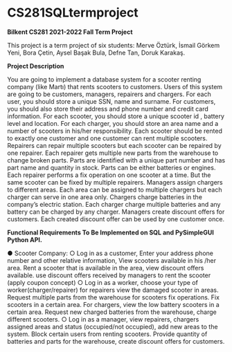 # CS281SQLtermproject
**Bilkent CS281 2021-2022 Fall Term Project**

This project is a term project of six students:
Merve Öztürk,
İsmail Görkem Yeni,
Bora Çetin,
Aysel Başak Bula,
Defne Tan,
Doruk Karakaş.

**Project Description**

You are going to implement a database system for a scooter renting company (like Martı) that rents scooters to customers. Users of this system are going to be customers, managers, repairers  and chargers. For each user, you should store a unique SSN, name and  surname. For customers, you should also store their address and phone number and credit card information. For each scooter, you should store a unique scooter id , battery level  and location. For each charger, you should store an area name and a number of scooters in his/her responsibility. Each scooter should be rented to exactly one customer and one customer can rent multiple scooters. Repairers can repair multiple scooters but each scooter can be repaired by one repairer. Each repairer gets multiple new parts from the warehouse to change broken parts. Parts are identified with a unique part number and has part name and quantity in stock. Parts can be either batteries or engines. Each repairer performs a fix operation on one scooter at a time. But the same scooter can be fixed by multiple repairers. Managers assign chargers to different areas. Each area can be assigned to multiple chargers but each charger can serve in one area only.  Chargers charge batteries in the company’s electric station. Each charger charge multiple batteries and any battery can be charged by any charger. Managers create discount offers for customers. Each created discount offer can be used by one customer once. 

**Functional Requirements To Be Implemented on SQL and PySimpleGUI Python API.**

●	Scooter Company:
○	Log in as a customer, Enter your address phone number and other relative information, View scooters available in his /her area. Rent a scooter that is available in the area, view discount offers available. use discount offers received by managers to rent the scooter (apply coupon concept) 
○	Log in as a worker, choose your type of worker(charger/repairer) for repairers view the damaged scooter in areas. Request multiple parts from the warehouse for scooters fix operations. Fix scooters in a certain area. For chargers, view the low battery scooters in a certain area. Request new charged batteries from the warehouse, charge different scooters. 
○	Log in as a manager, view repairers, chargers assigned areas and status (occupied/not occupied), add new areas to the system. Block certain users from renting scooters. Provide quantity of batteries and parts for the warehouse, create discount offers for customers. 



